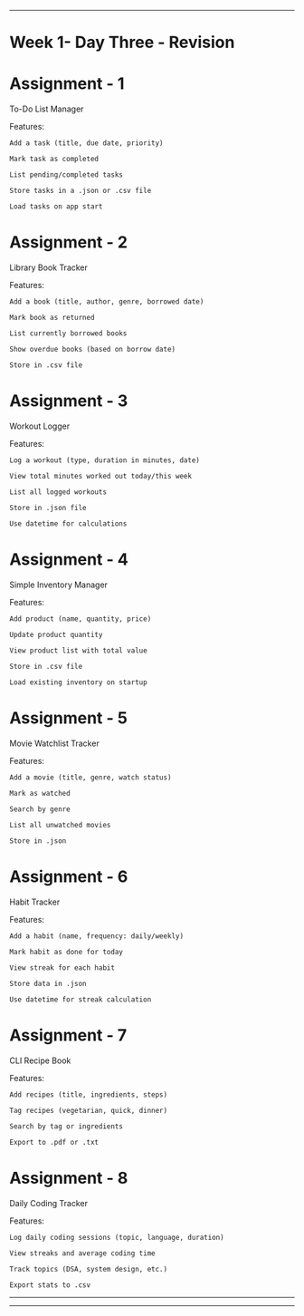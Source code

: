 


----------------------------------------------------------------
# Week 1- Day Three - Revision


# Assignment - 1
To-Do List Manager

Features:

    Add a task (title, due date, priority)

    Mark task as completed

    List pending/completed tasks

    Store tasks in a .json or .csv file

    Load tasks on app start


# Assignment - 2
Library Book Tracker

Features:

    Add a book (title, author, genre, borrowed date)

    Mark book as returned

    List currently borrowed books

    Show overdue books (based on borrow date)

    Store in .csv file


# Assignment - 3
Workout Logger

Features:

    Log a workout (type, duration in minutes, date)

    View total minutes worked out today/this week

    List all logged workouts

    Store in .json file

    Use datetime for calculations


# Assignment - 4
Simple Inventory Manager

Features:

    Add product (name, quantity, price)

    Update product quantity

    View product list with total value

    Store in .csv file

    Load existing inventory on startup


# Assignment - 5
Movie Watchlist Tracker

Features:

    Add a movie (title, genre, watch status)

    Mark as watched

    Search by genre

    List all unwatched movies

    Store in .json


# Assignment - 6
Habit Tracker

Features:

    Add a habit (name, frequency: daily/weekly)

    Mark habit as done for today

    View streak for each habit

    Store data in .json

    Use datetime for streak calculation


# Assignment - 7
CLI Recipe Book

Features:

    Add recipes (title, ingredients, steps)

    Tag recipes (vegetarian, quick, dinner)

    Search by tag or ingredients

    Export to .pdf or .txt


# Assignment - 8
Daily Coding Tracker

Features:

    Log daily coding sessions (topic, language, duration)

    View streaks and average coding time

    Track topics (DSA, system design, etc.)

    Export stats to .csv

----------------------------------------------------------------


----------------------------------------------------------------

